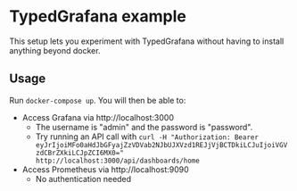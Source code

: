 # TypedGrafana example

This setup lets you experiment with TypedGrafana without having to install anything beyond docker.

## Usage

Run `docker-compose up`. You will then be able to:

* Access Grafana via http://localhost:3000
    * The username is "admin" and the password is "password".
    * Try running an API call with `curl -H "Authorization: Bearer eyJrIjoiMFo0aHdJbGFyajZzVDVab2NJbUJXVzd1REJjVjBCTDkiLCJuIjoiVGVzdCBrZXkiLCJpZCI6MX0=" http://localhost:3000/api/dashboards/home`
* Access Prometheus via http://localhost:9090 
    * No authentication needed
